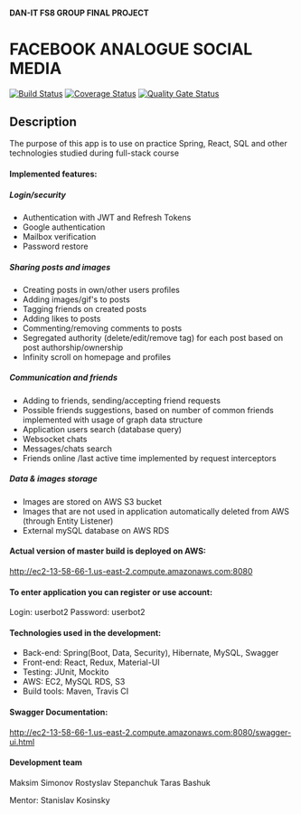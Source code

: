#### DAN-IT FS8 GROUP FINAL PROJECT
# FACEBOOK ANALOGUE SOCIAL MEDIA
[![Build Status](https://travis-ci.com/RostyslavStepanchuk/facebook-final.svg?branch=master)](https://travis-ci.com/RostyslavStepanchuk/facebook-final) [![Coverage Status](https://coveralls.io/repos/github/RostyslavStepanchuk/facebook-final/badge.svg)](https://coveralls.io/github/RostyslavStepanchuk/facebook-final) [![Quality Gate Status](https://sonarcloud.io/api/project_badges/measure?project=RostyslavStepanchuk_facebook-final&metric=alert_status)](https://sonarcloud.io/dashboard?id=RostyslavStepanchuk_facebook-final)


## Description
The purpose of this app is to use on practice Spring, React, SQL and other technologies studied during full-stack course

#### Implemented features:

##### Login/security
- Authentication with JWT and Refresh Tokens
- Google authentication
- Mailbox verification
- Password restore

##### Sharing posts and images
- Creating posts in own/other users profiles
- Adding images/gif's to posts
- Tagging friends on created posts
- Adding likes to posts
- Commenting/removing comments to posts
- Segregated authority (delete/edit/remove tag) for each post based on post authorship/ownership
- Infinity scroll on homepage and profiles

##### Communication and friends
- Adding to friends, sending/accepting friend requests
- Possible friends suggestions, based on number of common friends implemented with usage of graph data structure
- Application users search (database query)
- Websocket chats
- Messages/chats search
- Friends online /last active time implemented by request interceptors

##### Data & images storage
- Images are stored on AWS S3 bucket
- Images that are not used in application automatically deleted from AWS (through Entity Listener)
- External mySQL database on AWS RDS 


#### Actual version of master build is deployed on AWS:
http://ec2-13-58-66-1.us-east-2.compute.amazonaws.com:8080

#### To enter application you can register or use account:
Login: userbot2
Password: userbot2

#### Technologies used in the development:
- Back-end: Spring(Boot, Data, Security), Hibernate, MySQL, Swagger
- Front-end: React, Redux, Material-UI
- Testing: JUnit, Mockito
- AWS: EC2, MySQL RDS, S3
- Build tools: Maven, Travis CI


#### Swagger Documentation:
http://ec2-13-58-66-1.us-east-2.compute.amazonaws.com:8080/swagger-ui.html

#### Development team
Maksim Simonov
Rostyslav Stepanchuk
Taras Bashuk

Mentor: Stanislav Kosinsky